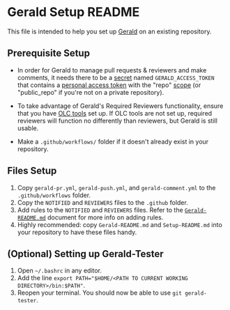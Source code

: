 # Gerald Setup README

This file is intended to help you set up [Gerald](github.com/Khan/gerald) on an existing repository.

## Prerequisite Setup

* In order for Gerald to manage pull requests & reviewers and make comments, it needs there to be a [secret](https://docs.github.com/en/actions/configuring-and-managing-workflows/creating-and-storing-encrypted-secrets#creating-encrypted-secrets-for-a-repository) named `GERALD_ACCESS_TOKEN` that contains a [personal access token](https://github.com/settings/tokens/new) with the "repo" [scope](https://docs.github.com/en/developers/apps/scopes-for-oauth-apps) (or "public_repo" if you're not on a private repository).

* To take advantage of Gerald's Required Reviewers functionality, ensure that you have [OLC tools](github.com/Khan/our-lovely-cli) set up. If OLC tools are not set up, required reviewers will function no differently than reviewers, but Gerald is still usable.

* Make a `.github/workflows/` folder if it doesn't already exist in your repository.

## Files Setup

1. Copy `gerald-pr.yml`, `gerald-push.yml`, and `gerald-comment.yml` to the `.github/workflows` folder.
2. Copy the `NOTIFIED` and `REVIEWERS` files to the `.github` folder.
3. Add rules to the `NOTIFIED` and `REVIEWERS` files. Refer to the [`Gerald-README.md`](./Gerald-README.md) document for more info on adding rules.
4. Highly recommended: copy `Gerald-README.md` and `Setup-README.md` into your repository to have these files handy.

## (Optional) Setting up Gerald-Tester

1. Open `~/.bashrc` in any editor.
2. Add the line `export PATH="$HOME/<PATH TO CURRENT WORKING DIRECTORY>/bin:$PATH"`.
3. Reopen your terminal. You should now be able to use `git gerald-tester`.
